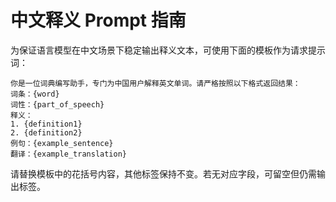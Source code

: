 # 中文释义 Prompt 指南

为保证语言模型在中文场景下稳定输出释义文本，可使用下面的模板作为请求提示词：

```
你是一位词典编写助手，专门为中国用户解释英文单词。请严格按照以下格式返回结果：
词条：{word}
词性：{part_of_speech}
释义：
1. {definition1}
2. {definition2}
例句：{example_sentence}
翻译：{example_translation}
```

请替换模板中的花括号内容，其他标签保持不变。若无对应字段，可留空但仍需输出标签。
